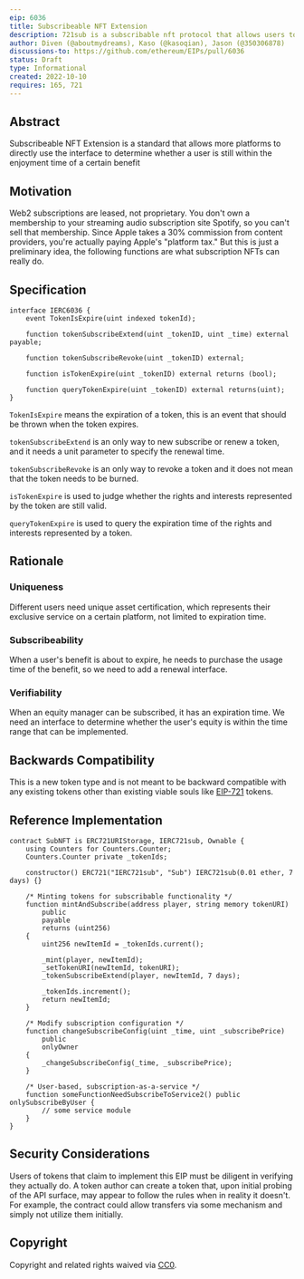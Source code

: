 ```yaml
---
eip: 6036
title: Subscribeable NFT Extension
description: 721sub is a subscribable nft protocol that allows users to enjoy their benefits for a certain period of time.
author: Diven (@aboutmydreams), Kaso (@kasoqian), Jason (@350306878)
discussions-to: https://github.com/ethereum/EIPs/pull/6036
status: Draft
type: Informational
created: 2022-10-10
requires: 165, 721
---
```


## Abstract

Subscribeable NFT Extension is a standard that allows more platforms to directly use the interface to determine whether a user is still within the enjoyment time of a certain benefit

## Motivation

Web2 subscriptions are leased, not proprietary. You don't own a membership to your streaming audio subscription site Spotify, so you can't sell that membership. Since Apple takes a 30% commission from content providers, you're actually paying Apple's "platform tax." But this is just a preliminary idea, the following functions are what subscription NFTs can really do.


## Specification

```
interface IERC6036 {
    event TokenIsExpire(uint indexed tokenId);

    function tokenSubscribeExtend(uint _tokenID, uint _time) external payable;

    function tokenSubscribeRevoke(uint _tokenID) external;

    function isTokenExpire(uint _tokenID) external returns (bool);

    function queryTokenExpire(uint _tokenID) external returns(uint);
} 
```

`TokenIsExpire` means the expiration of a token, this is an event that should be thrown when the token expires.

`tokenSubscribeExtend` is an only way to new subscribe or renew a token, and it needs a unit parameter to specify the renewal time.

`tokenSubscribeRevoke` is an only way to revoke a token and it does not mean that the token needs to be burned.

`isTokenExpire` is used to judge whether the rights and interests represented by the token are still valid.

`queryTokenExpire` is used to query the expiration time of the rights and interests represented by a token.


## Rationale

### Uniqueness

  Different users need unique asset certification, which represents their exclusive service on a certain platform, not limited to expiration time.
  
  
### Subscribeability

  When a user's benefit is about to expire, he needs to purchase the usage time of the benefit, so we need to add a renewal interface.
  

### Verifiability
  
  When an equity manager can be subscribed, it has an expiration time. We need an interface to determine whether the user's equity is within the time range that can be implemented.

## Backwards Compatibility

This is a new token type and is not meant to be backward compatible with any existing tokens other than existing viable souls like [EIP-721](./eip-721.md) tokens.


## Reference Implementation

```
contract SubNFT is ERC721URIStorage, IERC721sub, Ownable {
    using Counters for Counters.Counter;
    Counters.Counter private _tokenIds;

    constructor() ERC721("IERC721sub", "Sub") IERC721sub(0.01 ether, 7 days) {}

    /* Minting tokens for subscribable functionality */
    function mintAndSubscribe(address player, string memory tokenURI)
        public
        payable
        returns (uint256)
    {
        uint256 newItemId = _tokenIds.current();

        _mint(player, newItemId);
        _setTokenURI(newItemId, tokenURI);
        _tokenSubscribeExtend(player, newItemId, 7 days);

        _tokenIds.increment();
        return newItemId;
    }

    /* Modify subscription configuration */
    function changeSubscribeConfig(uint _time, uint _subscribePrice)
        public
        onlyOwner
    {
        _changeSubscribeConfig(_time, _subscribePrice);
    }

    /* User-based, subscription-as-a-service */
    function someFunctionNeedSubscribeToService2() public onlySubscribeByUser {
        // some service module
    }
}
```

## Security Considerations

Users of tokens that claim to implement this EIP must be diligent in verifying they actually do. A token author can create a token that, upon initial probing of the API surface, may appear to follow the rules when in reality it doesn't. For example, the contract could allow transfers via some mechanism and simply not utilize them initially.

## Copyright

Copyright and related rights waived via [CC0](../LICENSE.md).

